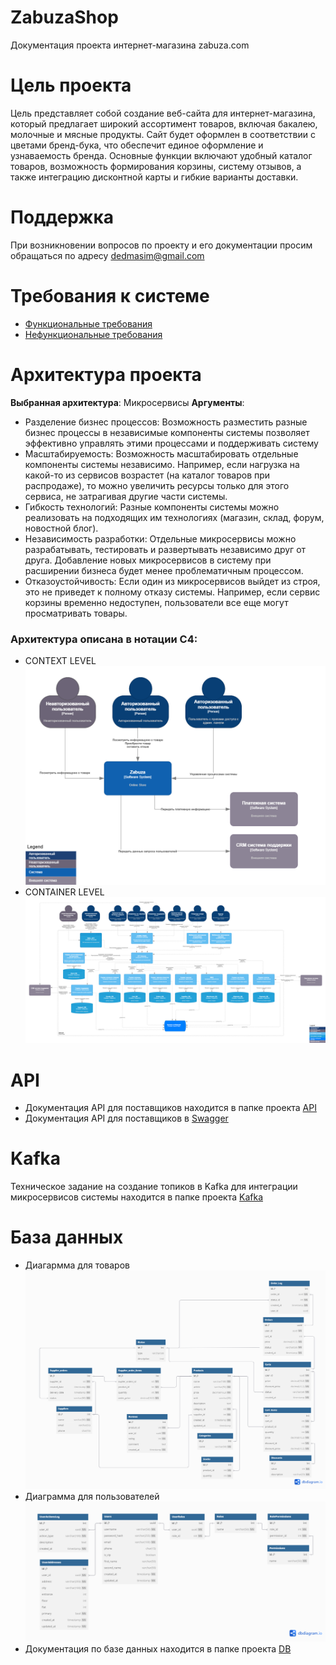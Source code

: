 # ZabuzaShop
Документация проекта интернет-магазина zabuza.com
# Цель проекта
Цель представляет собой создание веб-сайта для интернет-магазина, который предлагает широкий ассортимент товаров, включая бакалею, молочные и мясные продукты. Сайт будет оформлен в соответствии с цветами бренд-бука, что обеспечит единое оформление и узнаваемость бренда. Основные функции включают удобный каталог товаров, возможность формирования корзины, систему отзывов, а также интеграцию дисконтной карты и гибкие варианты доставки.
# Поддержка 
При возникновении вопросов по проекту и его документации просим обращаться по адресу [dedmasim@gmail.com](dedmasim@gmail.com)
# Требования к системе
* [Функциональные требования](https://github.com/MaximTarend/ZabuzaShop/blob/main/Requirements/FR.md)
* [Нефункциональные требования](https://github.com/MaximTarend/ZabuzaShop/blob/main/Requirements/NFR.md)
# Архитектура проекта
**Выбранная архитектура**: Микросервисы
**Аргументы**:
* Разделение бизнес процессов: Возможность разместить разные бизнес процессы в независимые компоненты системы позволяет эффективно управлять этими процессами и поддерживать систему 
* Масштабируемость: Возможность масштабировать отдельные компоненты системы независимо. Например, если нагрузка на какой-то из сервисов возрастет (на каталог товаров при распродаже), то можно увеличить ресурсы только для этого сервиса, не затрагивая другие части системы. 
* Гибкость технологий: Разные компоненты системы можно реализовать на подходящих им технологиях (магазин, склад, форум, новостной блог).
* Независимость разработки: Отдельные микросервисы можно разрабатывать, тестировать и развертывать независимо друг от друга. Добавление новых микросервисов в систему при расширении бизнеса будет менее проблематичным процессом.
* Отказоустойчивость: Если один из микросервисов выйдет из строя, это не приведет к полному отказу системы. Например, если сервис корзины временно недоступен, пользователи все еще могут просматривать товары.
### Архитектура описана в нотации С4:
* СONTEXT LEVEL
  ![context](https://github.com/MaximTarend/ZabuzaShop/blob/main/System%20Architecture/C4_CONTEXT.png)
* CONTAINER LEVEL
  ![container](https://github.com/MaximTarend/ZabuzaShop/blob/main/System%20Architecture/C4_CONTAINER.png)
# API
* Документация API для поставщиков находится в папке проекта [API](https://github.com/MaximTarend/ZabuzaShop/tree/main/API)
* Документация API для поставщиков в [Swagger](https://app.swaggerhub.com/apis/DEDMASIM/ZabuzaAPI/1.0.0)
# Kafka
Техническое задание на создание топиков в Kafka для интеграции микросервисов системы находится в папке проекта [Kafka](https://github.com/MaximTarend/ZabuzaShop/tree/main/Kafka)
# База данных
* Диагармма для товаров
  ![products](https://github.com/MaximTarend/ZabuzaShop/blob/main/DB/PRODUCTS_SERVICE.png)
* Диаграмма для пользователей
  ![users](https://github.com/MaximTarend/ZabuzaShop/blob/main/DB/USER_SERVICE.png)
* Документация по базе данных находится в папке проекта [DB](https://github.com/MaximTarend/ZabuzaShop/tree/main/DB)
